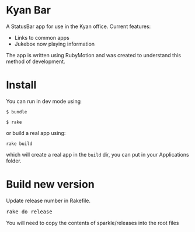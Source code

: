 # Kyan Bar

A StatusBar app for use in the Kyan office. Current features:

* Links to common apps
* Jukebox now playing information

The app is written using RubyMotion and was created to understand this method of development.

# Install

You can run in dev mode using

`$ bundle`

`$ rake`

or build a real app using:

`rake build`

which will create a real app in the `build` dir, you can put in your Applications folder.

# Build new version

Update release number in Rakefile.

<pre>
rake do_release
</pre>

You will need to copy the contents of sparkle/releases into the root files
